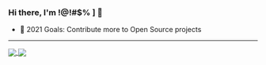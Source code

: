 ### Hi there, I'm !@!#$% ] 👋

- 🥅 2021 Goals: Contribute more to Open Source projects

---
<a href="https://github.com/RyzenJS/github-readme-stats">
  <img align="center" src="https://github-readme-stats.vercel.app/api?username=RyzenJS&show_icons=true&theme=radical" />
</a>
<a href="https://github.com/RyzenJS/convoychat">
  <img align="center" src="https://github-readme-stats.vercel.app/api/pin/?RyzenJS=anuraghazra&repo=convoychat" />
</a>